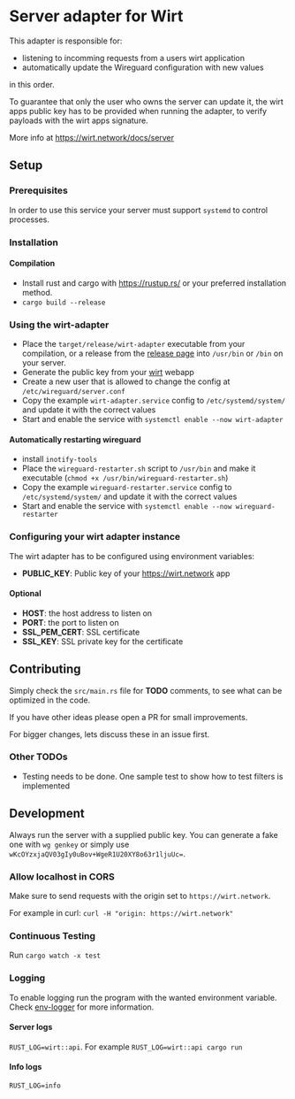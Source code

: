 # Server adapter for Wirt

This adapter is responsible for:

- listening to incomming requests from a users wirt application
- automatically update the Wireguard configuration with new values

in this order.

To guarantee that only the user who owns the server can update it, the wirt apps public key has to be provided when running the adapter, to verify payloads with the wirt apps signature.

More info at https://wirt.network/docs/server

## Setup

### Prerequisites

In order to use this service your server must support `systemd` to control processes.

### Installation

#### Compilation

- Install rust and cargo with https://rustup.rs/ or your preferred installation method.
- `cargo build --release`

### Using the wirt-adapter

- Place the `target/release/wirt-adapter` executable from your compilation, or a release from the [release page](https://github.com/wirtnetwork/adapter/releases) into `/usr/bin` or `/bin` on your server.
- Generate the public key from your [wirt](https://wirt.network/settings) webapp
- Create a new user that is allowed to change the config at `/etc/wireguard/server.conf`
- Copy the example `wirt-adapter.service` config to `/etc/systemd/system/` and update it with the correct values
- Start and enable the service with `systemctl enable --now wirt-adapter`

#### Automatically restarting wireguard

- install `inotify-tools`
- Place the `wireguard-restarter.sh` script to `/usr/bin` and make it executable (`chmod +x /usr/bin/wireguard-restarter.sh`)
- Copy the example `wireguard-restarter.service` config to `/etc/systemd/system/` and update it with the correct values
- Start and enable the service with `systemctl enable --now wireguard-restarter`

### Configuring your wirt adapter instance

The wirt adapter has to be configured using environment variables:

- **PUBLIC_KEY**: Public key of your https://wirt.network app

#### Optional

- **HOST**: the host address to listen on
- **PORT**: the port to listen on
- **SSL_PEM_CERT**: SSL certificate
- **SSL_KEY**: SSL private key for the certificate

## Contributing

Simply check the `src/main.rs` file for **TODO** comments, to see what can be optimized in the code.

If you have other ideas please open a PR for small improvements.

For bigger changes, lets discuss these in an issue first.

### Other TODOs

- Testing needs to be done. One sample test to show how to test filters is implemented

## Development

Always run the server with a supplied public key. You can generate a fake one with `wg genkey` or simply use `wKcOYzxjaQV03gIy0uBov+WgeR1U20XY8o63r1ljuUc=`.

### Allow localhost in CORS

Make sure to send requests with the origin set to `https://wirt.network`.

For example in curl: `curl -H "origin: https://wirt.network"`

### Continuous Testing

Run `cargo watch -x test`

### Logging

To enable logging run the program with the wanted environment variable.
Check [env-logger](https://docs.rs/env_logger/0.7.1/env_logger/) for more information.

#### Server logs

`RUST_LOG=wirt::api`. For example `RUST_LOG=wirt::api cargo run`

#### Info logs

`RUST_LOG=info`

